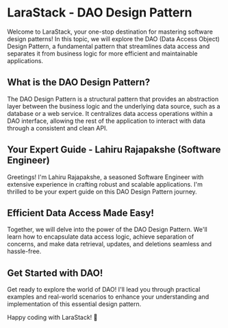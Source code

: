 # LaraStack - DAO Design Pattern
Welcome to LaraStack, your one-stop destination for mastering software design patterns! In this topic, we will explore the DAO (Data Access Object) Design Pattern, a fundamental pattern that streamlines data access and separates it from business logic for more efficient and maintainable applications.

## What is the DAO Design Pattern?
The DAO Design Pattern is a structural pattern that provides an abstraction layer between the business logic and the underlying data source, such as a database or a web service. It centralizes data access operations within a DAO interface, allowing the rest of the application to interact with data through a consistent and clean API.

## Your Expert Guide - Lahiru Rajapakshe (Software Engineer)
Greetings! I'm Lahiru Rajapakshe, a seasoned Software Engineer with extensive experience in crafting robust and scalable applications. I'm thrilled to be your expert guide on this DAO Design Pattern journey.

## Efficient Data Access Made Easy!
Together, we will delve into the power of the DAO Design Pattern. We'll learn how to encapsulate data access logic, achieve separation of concerns, and make data retrieval, updates, and deletions seamless and hassle-free.

## Get Started with DAO!
Get ready to explore the world of DAO! I'll lead you through practical examples and real-world scenarios to enhance your understanding and implementation of this essential design pattern.

Happy coding with LaraStack! 🚀
